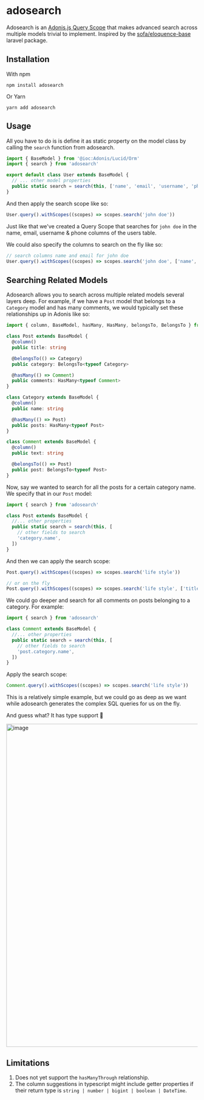 # adosearch

Adosearch is an [Adonis.js Query Scope](https://docs.adonisjs.com/guides/models/query-scopes#document) that makes advanced search across multiple models trivial to implement.
Inspired by the [sofa/eloquence-base](https://github.com/jarektkaczyk/eloquence/wiki/Builder-searchable-and-more) laravel package.

## Installation

With npm

```
npm install adosearch
```

Or Yarn

```
yarn add adosearch
```

## Usage

All you have to do is is define it as static property on the model class by calling the `search` function from adosearch.

```ts
import { BaseModel } from '@ioc:Adonis/Lucid/Orm'
import { search } from 'adosearch'

export default class User extends BaseModel {
  // ... other model properties
  public static search = search(this, ['name', 'email', 'username', 'phone'])
}
```

And then apply the search scope like so:

```ts
User.query().withScopes((scopes) => scopes.search('john doe'))
```

Just like that we've created a Query Scope that searches for `john doe` in the name, email, username & phone columns of the users table.

We could also specify the columns to search on the fly like so:

```ts
// search columns name and email for john doe
User.query().withScopes((scopes) => scopes.search('john doe', ['name', 'email']))
```

## Searching Related Models

Adosearch allows you to search across multiple related models several layers deep. For example, if we have a `Post` model that belongs to a `Category` model and has many comments, we would typically set these relationships up in Adonis like so:

```ts
import { column, BaseModel, hasMany, HasMany, belongsTo, BelongsTo } from '@ioc:Adonis/Lucid/Orm'

class Post extends BaseModel {
  @column()
  public title: string

  @belongsTo(() => Category)
  public category: BelongsTo<typeof Category>

  @hasMany(() => Comment)
  public comments: HasMany<typeof Comment>
}

class Category extends BaseModel {
  @column()
  public name: string

  @hasMany(() => Post)
  public posts: HasMany<typeof Post>
}

class Comment extends BaseModel {
  @column()
  public text: string

  @belongsTo(() => Post)
  public post: BelongsTo<typeof Post>
}
```

Now, say we wanted to search for all the posts for a certain category name. We specify that in our `Post` model:

```ts
import { search } from 'adosearch'

class Post extends BaseModel {
  //... other properties
  public static search = search(this, [
    // other fields to search
    'category.name',
  ])
}
```

And then we can apply the search scope:

```ts
Post.query().withScopes((scopes) => scopes.search('life style'))

// or on the fly
Post.query().withScopes((scopes) => scopes.search('life style', ['title', 'category.name']))
```

We could go deeper and search for all comments on posts belonging to a category. For example:

```ts
import { search } from 'adosearch'

class Comment extends BaseModel {
  //... other properties
  public static search = search(this, [
    // other fields to search
    'post.category.name',
  ])
}
```

Apply the search scope:

```ts
Comment.query().withScopes((scopes) => scopes.search('life style'))
```

This is a relatively simple example, but we could go as deep as we want while adosearch generates the complex SQL queries for us on the fly.

And guess what? It has type support 🤩

<img width="851" alt="image" src="https://user-images.githubusercontent.com/31254017/175785612-161a9f1c-327c-4919-98c6-4d0983fc727f.png">

## Limitations

1. Does not yet support the `hasManyThrough` relationship.
2. The column suggestions in typescript might include getter properties if their return type is `string | number | bigint | boolean | DateTime`.
